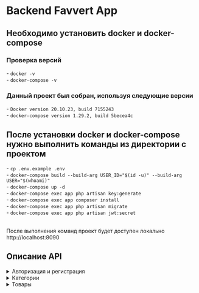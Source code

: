 # Backend Favvert App
<h2>Необходимо установить docker и docker-compose</h2>
<h3>Проверка версий </h2>
- <code>docker -v</code><br>
- <code>doсker-compose -v</code><br>

<h3>Данный проект был собран, используя следующие версии</h3>
- <code>Docker version 20.10.23, build 7155243</code><br>
- <code>docker-compose version 1.29.2, build 5becea4c</code><br>

<h2>После установки docker и docker-compose нужно выполнить команды из директории с проектом</h2>
- <code>cp .env.example .env</code><br>
- <code>docker-compose build --build-arg USER_ID="$(id -u)" --build-arg USER="$(whoami)"</code><br>
- <code>docker-compose up -d</code><br>
- <code>docker-compose exec app php artisan key:generate</code><br>
- <code>docker-compose exec app composer install</code><br>
- <code>docker-compose exec app php artisan migrate</code><br>
- <code>docker-compose exec app php artisan jwt:secret</code><br><br>

После выполнения команд проект будет доступен локально http://localhost:8090

<h2>Описание API</h2>
<details>
<summary>Авторизация и регистрация</summary>
    <details>
        <summary><code>POST /api/auth/register</code></summary>
        <pre><i>Request body</i>
{
    "name": "name",
    "email": "name@mail.ru",
    "password": "qqqwwweee123"
}</pre>
<pre><i>Response body</i>
{
    "data": {
        "name": "name",
        "email": "name@mail.ru",
        "created_at": "2023-02-06 02:30:05",
        "updated_at": "2023-02-06 02:30:05"
    }
}</pre>
<pre><i>Response statuses: 201</i></pre>
    </details>
    <details>
        <summary><code>POST /api/auth/login</code></summary>
        <pre><i>Request body</i>
{
    "email": "name@mail.ru",
    "password": "qqqwwweee123"
}</pre>
<pre><i>Response body</i>
{
    "access_token": "eyJ0eXAiOiJKV1QiLCJhbGciOiJIUzI1NiJ9.eyJpc3MiOiJodHRwOi8vem9ycmEudGVzdC9hcGkvYXV0aC9sb2dpbiIsImlhdCI6MTY3NTY1MTYwOCwiZXhwIjoxNjc1NjU1MjA4LCJuYmYiOjE2NzU2NTE2MDgsImp0aSI6IlltbGNVNUhrZ0lTQ0NmMUkiLCJzdWIiOiIxIiwicHJ2IjoiMjNiZDVjODk0OWY2MDBhZGIzOWU3MDFjNDAwODcyZGI3YTU5NzZmNyJ9.PPchOUUYSAb-HgFiZmH1Eskmx8KWqoGidqXWIUr_vj4",
    "token_type": "bearer",
    "expires_in": 3600,
    "status": 200
}</pre>
<pre><i>Response statuses: 200, 404, 422</i></pre>
    </details>
    <details>
        <summary><code>GET /api/auth/me</code></summary>
        <pre>Header: Authorization bearer eyJ0eXAiOiJKV1QiLCJhbGciOiJIUzI1NiJ9.eyJpc3MiOiJodHRwOi8vem9ycmEudGVzdC9hcGkvYXV0aC9sb2dpbiIsImlhdCI6MTY3NTY1MTk5NSwiZXhwIjoxNjc1NjU1NTk1LCJuYmYiOjE2NzU2NTE5OTUsImp0aSI6IkRITkp0UWphUTY4bUY3YW4iLCJzdWIiOiIxIiwicHJ2IjoiMjNiZDVjODk0OWY2MDBhZGIzOWU3MDFjNDAwODcyZGI3YTU5NzZmNyJ9.Nfn8AaPi005iKtxT29unC7PhpWyI0aWp4Z0o4sQFhKc</pre>
<pre><i>Response body</i>
{
    "data": {
        "name": "maks",
        "email": "maks@mail.ru",
        "created_at": "2023-02-05 10:38:48",
        "updated_at": "2023-02-05 10:38:48"
    }
}</pre>
<pre><i>Response statuses: 200, 401</i></pre>
    </details>
    <details>
        <summary><code>POST /api/auth/logout</code></summary>
        <pre>Header: Authorization bearer eyJ0eXAiOiJKV1QiLCJhbGciOiJIUzI1NiJ9.eyJpc3MiOiJodHRwOi8vem9ycmEudGVzdC9hcGkvYXV0aC9sb2dpbiIsImlhdCI6MTY3NTY1MTk5NSwiZXhwIjoxNjc1NjU1NTk1LCJuYmYiOjE2NzU2NTE5OTUsImp0aSI6IkRITkp0UWphUTY4bUY3YW4iLCJzdWIiOiIxIiwicHJ2IjoiMjNiZDVjODk0OWY2MDBhZGIzOWU3MDFjNDAwODcyZGI3YTU5NzZmNyJ9.Nfn8AaPi005iKtxT29unC7PhpWyI0aWp4Z0o4sQFhKc</pre>
<pre><i>Response body</i>
{
    "message": "User logout"
}</pre>
<pre><i>Response statuses: 200</i></pre>
    </details>
</details>

<details>
    <summary>Категории</summary>
    <details>
        <summary><code>GET /api/categories</code></summary>
        <pre><i>Request body</i>
{
    "page": 1,
    "per-page": 10,
}</pre>
<pre><i>Response body</i>
{
    "data": [
        {
            "category_id": 1,
            "user_id": 1,
            "name": "cat1",
            "description": "cat1",
            "created_at": "2023-02-05 13:43:31",
            "updated_at": "2023-02-05 13:43:31",
            "deleted_at": null
        },
        {
            "category_id": 2,
            "user_id": 1,
            "name": "cat2",
            "description": "cat2",
            "created_at": "2023-02-05 14:44:50",
            "updated_at": "2023-02-05 14:44:50",
            "deleted_at": null
        },
        {
            "category_id": 3,
            "user_id": 1,
            "name": "cat3",
            "description": "cat3",
            "created_at": "2023-02-05 14:44:57",
            "updated_at": "2023-02-05 14:44:57",
            "deleted_at": null
        }
    ],
    "links": {
        "first": "http://zorra.test/api/categories?page=1",
        "last": "http://zorra.test/api/categories?page=1",
        "prev": null,
        "next": null
    },
    "meta": {
        "current_page": 1,
        "from": 1,
        "last_page": 1,
        "links": [
            {
                "url": null,
                "label": "&laquo; Previous",
                "active": false
            },
            {
                "url": "http://zorra.test/api/categories?page=1",
                "label": "1",
                "active": true
            },
            {
                "url": null,
                "label": "Next &raquo;",
                "active": false
            }
        ],
        "path": "http://zorra.test/api/categories",
        "per_page": 15,
        "to": 3,
        "total": 3
    }
}</pre>
<pre><i>Response statuses: 200</i></pre>
    </details>
    <details>
        <summary><code>POST /api/categories</code></summary>
        <pre>Header: Authorization bearer eyJ0eXAiOiJKV1QiLCJhbGciOiJIUzI1NiJ9.eyJpc3MiOiJodHRwOi8vem9ycmEudGVzdC9hcGkvYXV0aC9sb2dpbiIsImlhdCI6MTY3NTY1MTk5NSwiZXhwIjoxNjc1NjU1NTk1LCJuYmYiOjE2NzU2NTE5OTUsImp0aSI6IkRITkp0UWphUTY4bUY3YW4iLCJzdWIiOiIxIiwicHJ2IjoiMjNiZDVjODk0OWY2MDBhZGIzOWU3MDFjNDAwODcyZGI3YTU5NzZmNyJ9.Nfn8AaPi005iKtxT29unC7PhpWyI0aWp4Z0o4sQFhKc</pre>
        <pre><i>Request body</i>
{
    "name" : "catgegory666",
    "description" : "catgegory666"
}</pre>
<pre><i>Response body</i>
{
    "data": {
        "category_id": 4,
        "user_id": 1,
        "name": "catgegory666",
        "description": "catgegory666",
        "created_at": "2023-02-06 03:15:13",
        "updated_at": "2023-02-06 03:15:13",
        "deleted_at": null
    }
}
</pre>
<pre><i>Response statuses: 201, 422</i></pre>
    </details>
    <details>
        <summary><code>GET /api/categories/my</code></summary>
        <pre>Header: Authorization bearer eyJ0eXAiOiJKV1QiLCJhbGciOiJIUzI1NiJ9.eyJpc3MiOiJodHRwOi8vem9ycmEudGVzdC9hcGkvYXV0aC9sb2dpbiIsImlhdCI6MTY3NTY1MTk5NSwiZXhwIjoxNjc1NjU1NTk1LCJuYmYiOjE2NzU2NTE5OTUsImp0aSI6IkRITkp0UWphUTY4bUY3YW4iLCJzdWIiOiIxIiwicHJ2IjoiMjNiZDVjODk0OWY2MDBhZGIzOWU3MDFjNDAwODcyZGI3YTU5NzZmNyJ9.Nfn8AaPi005iKtxT29unC7PhpWyI0aWp4Z0o4sQFhKc</pre>
        <pre><i>Request body</i>
{
    "page": 1,
    "per-page": 10,
}</pre>
<pre><i>Response body</i>
{
    "data": [
        {
            "category_id": 1,
            "user_id": 1,
            "name": "cat1",
            "description": "cat1",
            "created_at": "2023-02-05 13:43:31",
            "updated_at": "2023-02-05 13:43:31",
            "deleted_at": null
        },
        {
            "category_id": 2,
            "user_id": 1,
            "name": "cat2",
            "description": "cat2",
            "created_at": "2023-02-05 14:44:50",
            "updated_at": "2023-02-05 14:44:50",
            "deleted_at": null
        },
        {
            "category_id": 3,
            "user_id": 1,
            "name": "cat3",
            "description": "cat3",
            "created_at": "2023-02-05 14:44:57",
            "updated_at": "2023-02-05 14:44:57",
            "deleted_at": null
        }
    ],
    "links": {
        "first": "http://zorra.test/api/categories?page=1",
        "last": "http://zorra.test/api/categories?page=1",
        "prev": null,
        "next": null
    },
    "meta": {
        "current_page": 1,
        "from": 1,
        "last_page": 1,
        "links": [
            {
                "url": null,
                "label": "&laquo; Previous",
                "active": false
            },
            {
                "url": "http://zorra.test/api/categories?page=1",
                "label": "1",
                "active": true
            },
            {
                "url": null,
                "label": "Next &raquo;",
                "active": false
            }
        ],
        "path": "http://zorra.test/api/categories",
        "per_page": 15,
        "to": 3,
        "total": 3
    }
}</pre>
<pre><i>Response statuses: 200, 401</i></pre>
    </details>
    <details>
        <summary><code>GET /api/categories/{category}</code></summary>
        <pre><i>Response body</i>
{
    "data": {
        "category_id": 4,
        "user_id": 1,
        "name": "catgegory666",
        "description": "catgegory666",
        "created_at": "2023-02-06 03:15:13",
        "updated_at": "2023-02-06 03:15:13",
        "deleted_at": null
    }
}
</pre>
<pre><i>Response statuses: 200</i></pre>
    </details>
    <details>
        <summary><code>PUT /api/categories/{category}</code></summary>
        <pre>Header: Authorization bearer eyJ0eXAiOiJKV1QiLCJhbGciOiJIUzI1NiJ9.eyJpc3MiOiJodHRwOi8vem9ycmEudGVzdC9hcGkvYXV0aC9sb2dpbiIsImlhdCI6MTY3NTY1MTk5NSwiZXhwIjoxNjc1NjU1NTk1LCJuYmYiOjE2NzU2NTE5OTUsImp0aSI6IkRITkp0UWphUTY4bUY3YW4iLCJzdWIiOiIxIiwicHJ2IjoiMjNiZDVjODk0OWY2MDBhZGIzOWU3MDFjNDAwODcyZGI3YTU5NzZmNyJ9.Nfn8AaPi005iKtxT29unC7PhpWyI0aWp4Z0o4sQFhKc</pre>
        <pre><i>Request body</i>
{
    "name" : "zxccxz666",
    "description" : "cxzzxc666"
}</pre>
<pre><i>Response body</i>
{
    "data": {
        "category_id": 1,
        "user_id": 1,
        "name": "zxccxz666",
        "description": "cxzzxc666",
        "created_at": "2023-02-05 13:43:31",
        "updated_at": "2023-02-06 03:22:03",
        "deleted_at": null
    }
}
</pre>
<pre><i>Response statuses: 200, 422, 404</i></pre>
    </details>
    <details>
        <summary><code>DELETE /api/categories/{category}</code></summary>
        <pre>Header: Authorization bearer eyJ0eXAiOiJKV1QiLCJhbGciOiJIUzI1NiJ9.eyJpc3MiOiJodHRwOi8vem9ycmEudGVzdC9hcGkvYXV0aC9sb2dpbiIsImlhdCI6MTY3NTY1MTk5NSwiZXhwIjoxNjc1NjU1NTk1LCJuYmYiOjE2NzU2NTE5OTUsImp0aSI6IkRITkp0UWphUTY4bUY3YW4iLCJzdWIiOiIxIiwicHJ2IjoiMjNiZDVjODk0OWY2MDBhZGIzOWU3MDFjNDAwODcyZGI3YTU5NzZmNyJ9.Nfn8AaPi005iKtxT29unC7PhpWyI0aWp4Z0o4sQFhKc</pre>
        <pre><i>Response statuses: 204, 404</i></pre>
    </details>
    <details>
        <summary><code>GET /api/categories/{category}/products</code></summary>
<pre><i>Request body</i>
{
    "page": 1,
    "per-page": 10,
}</pre>
        <pre><i>Response body</i>
{
    "data": [
        {
            "product_id": 2,
            "user_id": 1,
            "name": "Product 2",
            "description": "Product 2",
            "price": 1499.99,
            "created_at": "2023-02-05 10:42:05",
            "updated_at": "2023-02-05 10:42:05",
            "deleted_at": null
        }
    ],
    "links": {
        "first": "http://zorra.test/api/categories/1/products?page=1",
        "last": "http://zorra.test/api/categories/1/products?page=1",
        "prev": null,
        "next": null
    },
    "meta": {
        "current_page": 1,
        "from": 1,
        "last_page": 1,
        "links": [
            {
                "url": null,
                "label": "&laquo; Previous",
                "active": false
            },
            {
                "url": "http://zorra.test/api/categories/1/products?page=1",
                "label": "1",
                "active": true
            },
            {
                "url": null,
                "label": "Next &raquo;",
                "active": false
            }
        ],
        "path": "http://zorra.test/api/categories/1/products",
        "per_page": 15,
        "to": 1,
        "total": 1
    }
}
</pre>
<pre><i>Response statuses: 200, 422</i></pre>
    </details>
</details>

<details>
    <summary>Товары</summary>
    <details>
        <summary><code>GET /api/products</code></summary>
        <pre><i>Request body</i>
{
    "page": 1,
    "per-page": 10,
}</pre>
<pre><i>Response body</i>
{
    "data": [
        {
            "product_id": 1,
            "user_id": 1,
            "name": "Product 1",
            "description": "Product 1",
            "price": 999.99,
            "created_at": "2023-02-05 10:39:27",
            "updated_at": "2023-02-05 10:39:27",
            "deleted_at": null
        },
        {
            "product_id": 2,
            "user_id": 1,
            "name": "Product 2",
            "description": "Product 2",
            "price": 1499.99,
            "created_at": "2023-02-05 10:42:05",
            "updated_at": "2023-02-05 10:42:05",
            "deleted_at": null
        }
    ],
    "links": {
        "first": "http://zorra.test/api/products?page=1",
        "last": "http://zorra.test/api/products?page=1",
        "prev": null,
        "next": null
    },
    "meta": {
        "current_page": 1,
        "from": 1,
        "last_page": 1,
        "links": [
            {
                "url": null,
                "label": "&laquo; Previous",
                "active": false
            },
            {
                "url": "http://zorra.test/api/products?page=1",
                "label": "1",
                "active": true
            },
            {
                "url": null,
                "label": "Next &raquo;",
                "active": false
            }
        ],
        "path": "http://zorra.test/api/products",
        "per_page": 15,
        "to": 2,
        "total": 2
    }
}
</pre>
<pre><i>Response statuses: 200, 422</i></pre>
    </details>
    <details>
        <summary><code>POST /api/products</code></summary>
        <pre>Header: Authorization bearer eyJ0eXAiOiJKV1QiLCJhbGciOiJIUzI1NiJ9.eyJpc3MiOiJodHRwOi8vem9ycmEudGVzdC9hcGkvYXV0aC9sb2dpbiIsImlhdCI6MTY3NTY1MTk5NSwiZXhwIjoxNjc1NjU1NTk1LCJuYmYiOjE2NzU2NTE5OTUsImp0aSI6IkRITkp0UWphUTY4bUY3YW4iLCJzdWIiOiIxIiwicHJ2IjoiMjNiZDVjODk0OWY2MDBhZGIzOWU3MDFjNDAwODcyZGI3YTU5NzZmNyJ9.Nfn8AaPi005iKtxT29unC7PhpWyI0aWp4Z0o4sQFhKc</pre>
<pre><i>Request body</i>
{
    "name" : "prod1",
    "description" : "descrProd 1", // nullable
    "price" : 99.99, // nullable
    "category_ids" : [1,2] // nullable
}</pre>
<pre><i>Response body</i>
{
    "data": {
        "product_id": 4,
        "user_id": 1,
        "name": "prod1",
        "description": "descrProd 1",
        "price": 99.99,
        "created_at": "2023-02-06 03:55:26",
        "updated_at": "2023-02-06 03:55:26",
        "deleted_at": null
    }
}
</pre>
<pre><i>Response statuses: 201, 422</i></pre>
    </details>
    <details>
        <summary><code>GET /api/products/my</code></summary>
        <pre>Header: Authorization bearer eyJ0eXAiOiJKV1QiLCJhbGciOiJIUzI1NiJ9.eyJpc3MiOiJodHRwOi8vem9ycmEudGVzdC9hcGkvYXV0aC9sb2dpbiIsImlhdCI6MTY3NTY1MTk5NSwiZXhwIjoxNjc1NjU1NTk1LCJuYmYiOjE2NzU2NTE5OTUsImp0aSI6IkRITkp0UWphUTY4bUY3YW4iLCJzdWIiOiIxIiwicHJ2IjoiMjNiZDVjODk0OWY2MDBhZGIzOWU3MDFjNDAwODcyZGI3YTU5NzZmNyJ9.Nfn8AaPi005iKtxT29unC7PhpWyI0aWp4Z0o4sQFhKc</pre>
        <pre><i>Request body</i>
{
    "page": 1,
    "per-page": 10,
}
</pre>
        <pre><i>Response body</i>
{
    "data": [
        {
            "product_id": 1,
            "user_id": 1,
            "name": "Product 1",
            "description": "Product 1",
            "price": 999.99,
            "created_at": "2023-02-05 10:39:27",
            "updated_at": "2023-02-05 10:39:27",
            "deleted_at": null
        },
        {
            "product_id": 2,
            "user_id": 1,
            "name": "Product 2",
            "description": "Product 2",
            "price": 1499.99,
            "created_at": "2023-02-05 10:42:05",
            "updated_at": "2023-02-05 10:42:05",
            "deleted_at": null
        },
        {
            "product_id": 4,
            "user_id": 1,
            "name": "prod1",
            "description": "descrProd 1",
            "price": 99.99,
            "created_at": "2023-02-06 03:55:26",
            "updated_at": "2023-02-06 03:55:26",
            "deleted_at": null
        }
    ],
    "links": {
        "first": "http://zorra.test/api/products/my?page=1",
        "last": "http://zorra.test/api/products/my?page=1",
        "prev": null,
        "next": null
    },
    "meta": {
        "current_page": 1,
        "from": 1,
        "last_page": 1,
        "links": [
            {
                "url": null,
                "label": "&laquo; Previous",
                "active": false
            },
            {
                "url": "http://zorra.test/api/products/my?page=1",
                "label": "1",
                "active": true
            },
            {
                "url": null,
                "label": "Next &raquo;",
                "active": false
            }
        ],
        "path": "http://zorra.test/api/products/my",
        "per_page": 15,
        "to": 3,
        "total": 3
    }
}</pre>
        <pre><i>Response statuses: 200, 422</i></pre>
    </details>
    <details>
        <summary><code>GET /api/products/{product}</code></summary>
        <pre><i>Response body</i>
{
    "data": {
        "product_id": 1,
        "user_id": 1,
        "name": "Product 1",
        "description": "Product 1",
        "price": 999.99,
        "created_at": "2023-02-05 10:39:27",
        "updated_at": "2023-02-05 10:39:27",
        "deleted_at": null
    }
}
</pre>
        <pre><i>Response statuses: 200, 404</i></pre>
    </details>
    <details>
        <summary><code>PUT /api/products/{product}</code></summary>
        <pre>Header: Authorization bearer eyJ0eXAiOiJKV1QiLCJhbGciOiJIUzI1NiJ9.eyJpc3MiOiJodHRwOi8vem9ycmEudGVzdC9hcGkvYXV0aC9sb2dpbiIsImlhdCI6MTY3NTY1MTk5NSwiZXhwIjoxNjc1NjU1NTk1LCJuYmYiOjE2NzU2NTE5OTUsImp0aSI6IkRITkp0UWphUTY4bUY3YW4iLCJzdWIiOiIxIiwicHJ2IjoiMjNiZDVjODk0OWY2MDBhZGIzOWU3MDFjNDAwODcyZGI3YTU5NzZmNyJ9.Nfn8AaPi005iKtxT29unC7PhpWyI0aWp4Z0o4sQFhKc</pre>
        <pre><i>Request body</i>
{
    "name" : "aaa",
    "description" : "descrProd aaa",
    "price" : 999.99,
    "category_ids" : [1,2]
}</pre>
        <pre><i>Response body</i>
{
    "data": {
        "product_id": 1,
        "user_id": 1,
        "name": "aaa",
        "description": "descrProd aaa",
        "price": 999.99,
        "created_at": "2023-02-05 10:39:27",
        "updated_at": "2023-02-06 04:15:16",
        "deleted_at": null
    }
}
</pre>
        <pre><i>Response statuses: 200, 422, 404</i></pre>
    </details>
    <details>
        <summary><code>DELETE /api/products/{product}</code></summary>
        <pre>Header: Authorization bearer eyJ0eXAiOiJKV1QiLCJhbGciOiJIUzI1NiJ9.eyJpc3MiOiJodHRwOi8vem9ycmEudGVzdC9hcGkvYXV0aC9sb2dpbiIsImlhdCI6MTY3NTY1MTk5NSwiZXhwIjoxNjc1NjU1NTk1LCJuYmYiOjE2NzU2NTE5OTUsImp0aSI6IkRITkp0UWphUTY4bUY3YW4iLCJzdWIiOiIxIiwicHJ2IjoiMjNiZDVjODk0OWY2MDBhZGIzOWU3MDFjNDAwODcyZGI3YTU5NzZmNyJ9.Nfn8AaPi005iKtxT29unC7PhpWyI0aWp4Z0o4sQFhKc</pre>
        <pre><i>Response statuses: 204, 404</i></pre>
    </details>
    <details>
        <summary><code>POST /api/products/{product}/attach</code></summary>
        <pre>Header: Authorization bearer eyJ0eXAiOiJKV1QiLCJhbGciOiJIUzI1NiJ9.eyJpc3MiOiJodHRwOi8vem9ycmEudGVzdC9hcGkvYXV0aC9sb2dpbiIsImlhdCI6MTY3NTY1MTk5NSwiZXhwIjoxNjc1NjU1NTk1LCJuYmYiOjE2NzU2NTE5OTUsImp0aSI6IkRITkp0UWphUTY4bUY3YW4iLCJzdWIiOiIxIiwicHJ2IjoiMjNiZDVjODk0OWY2MDBhZGIzOWU3MDFjNDAwODcyZGI3YTU5NzZmNyJ9.Nfn8AaPi005iKtxT29unC7PhpWyI0aWp4Z0o4sQFhKc</pre>
        <pre><i>Request body</i>
{
    "category_ids" : [1,2]
}
</pre>
        <pre><i>Response body</i>
{
    "data": {
        "attached": [],
        "detached": [],
        "updated": []
    }
}
</pre>
        <pre><i>Response statuses: 200, 422, 404</i></pre>
    </details>
</details>
